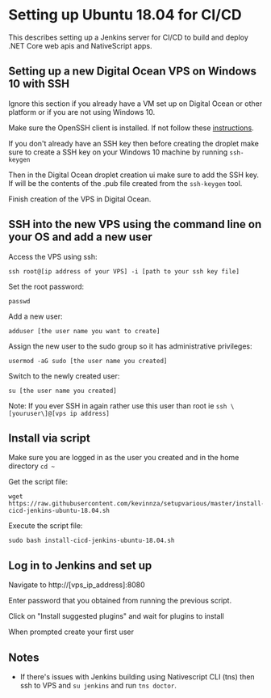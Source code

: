 # Setting up Ubuntu 18.04 for CI/CD 

This describes setting up a Jenkins server for CI/CD to build and deploy .NET Core web apis and NativeScript apps.

## Setting up a new Digital Ocean VPS on Windows 10 with SSH
Ignore this section if you already have a VM set up on Digital Ocean or other platform or if you are not using Windows 10.

Make sure the OpenSSH client is installed. If not follow these [instructions](https://pureinfotech.com/install-openssh-client-windows-10/).

If you don't already have an SSH key then before creating the droplet make sure to create a SSH key on your Windows 10 machine by running `ssh-keygen` 

Then in the Digital Ocean droplet creation ui make sure to add the SSH key.
If will be the contents of the .pub file created from the `ssh-keygen` tool. 

Finish creation of the VPS in Digital Ocean.

## SSH into the new VPS using the command line on your OS and add a new user

Access the VPS using ssh:
````
ssh root@[ip address of your VPS] -i [path to your ssh key file]
````

Set the root password:
````
passwd
````

Add a new user:

````
adduser [the user name you want to create]
````

Assign the new user to the sudo group so it has administrative privileges:
````
usermod -aG sudo [the user name you created]
````

Switch to the newly created user:
````
su [the user name you created]
````

Note: If you ever SSH in again rather use this user than root ie `ssh \[youruser\]@[vps ip address]`

## Install via script
Make sure you are logged in as the user you created and in the home directory `cd ~`

Get the script file:
````
wget https://raw.githubusercontent.com/kevinnza/setupvarious/master/install-cicd-jenkins-ubuntu-18.04.sh
````

Execute the script file:
````
sudo bash install-cicd-jenkins-ubuntu-18.04.sh
````

## Log in to Jenkins and set up

Navigate to http://[vps_ip_address]:8080

Enter password that you obtained from running the previous script.

Click on "Install suggested plugins" and wait for plugins to install

When prompted create your first user


## Notes
- If there's issues with Jenkins building using Nativescript CLI (tns) then ssh to VPS and `su jenkins` and run `tns doctor`.